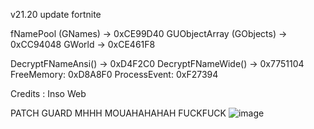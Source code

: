 v21.20 update fortnite

fNamePool (GNames) -> 0xCE99D40
GUObjectArray (GObjects) -> 0xCC94048
GWorld -> 0xCE461F8
 
DecryptFNameAnsi() -> 0xD4F2C0
DecryptFNameWide() -> 0x7751104
FreeMemory: 0xD8A8F0
ProcessEvent: 0xF27394

Credits : Inso Web 

PATCH GUARD MHHH MOUAHAHAHAH FUCKFUCK 
![image](https://user-images.githubusercontent.com/70245299/177660324-2f538cf0-fa7d-44f3-93a6-63cd25b01ce6.png)
